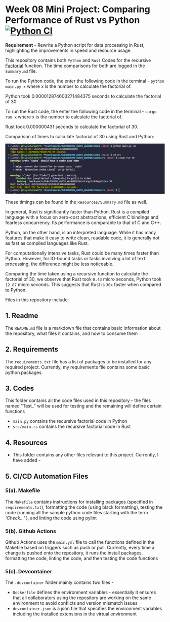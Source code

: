 # Week 08 Mini Project: Comparing Performance of Rust vs Python [![Python CI](https://github.com/nogibjj/DukeIDS706_ds655_Week08/actions/workflows/main.yml/badge.svg)](https://github.com/nogibjj/DukeIDS706_ds655_Week08/actions/workflows/main.yml)

**Requirement** - Rewrite a Python script for data processing in Rust, highlighting the improvements in speed and resource usage.

This repository contains both `Python` and `Rust` Codes for the recursive [Factorial](https://www.mathsisfun.com/numbers/factorial.html) function. The time comparisons for both are logged in the `Summary.md` file. 


To run the Python code, the enter the following code in the terminal - 
`python main.py x` where x is the number to calculate the factorial of.

Python took 0.000012874603271484375 seconds to calculate the factorial of 30


To run the Rust code, the enter the following code in the terminal - 
`cargo run x` where x is the number to calculate the factorial of.

Rust took 0.000000431 seconds to calculate the factorial of 30.


Comparison of times to calculate factorial of 30 using Rust and Python:

![Comp](https://github.com/nogibjj/DukeIDS706_ds655_Week08/blob/64dbbcd002d704bc18dc3033e545746b572c0f43/Resources/Python%20Rust%20Comparison.png)


These timings can be found in the `Resources/Summary.md` file as well. 

In general, Rust is significantly faster than Python. Rust is a compiled language with a focus on zero-cost abstractions, efficient C bindings and fearless concurrency. Its performance is comparable to that of C and C++.

Python, on the other hand, is an interpreted language. While it has many features that make it easy to write clean, readable code, it is generally not as fast as compiled languages like Rust.

For computationally intensive tasks, Rust could be many times faster than Python. However, for IO-bound tasks or tasks involving a lot of text processing, the difference might be less noticeable.

Comparing the time taken using a recursive function to calculate the factorial of 30, we observe that Rust took `0.43` micro seconds, Python took `12.87` micro seconds. This suggests that Rust is `30x` faster when compared to Python.



Files in this repository include:


## 1. Readme
  The `README.md` file is a markdown file that contains basic information about the repository, what files it contains, and how to consume them


## 2. Requirements
  The `requirements.txt` file has a list of packages to be installed for any required project. Currently, my requirements file contains some basic python packages.


## 3. Codes
  This folder contains all the code files used in this repository - the files named "Test_" will be used for testing and the remaining will define certain functions
  * `main.py` contains the recursive factorial code in Python
  * `src/main.rs` contains the recursive factorial code in Rust


## 4. Resources
  -  This folder contains any other files relevant to this project. Currently, I have added -


## 5. CI/CD Automation Files


  ### 5(a). Makefile
  The `Makefile` contains instructions for installing packages (specified in `requirements.txt`), formatting the code (using black formatting), testing the code (running all the sample python code files starting with the term *'Check...'* ), and linting the code using pylint


  ### 5(b). Github Actions
  Github Actions uses the `main.yml` file to call the functions defined in the Makefile based on triggers such as push or pull. Currently, every time a change is pushed onto the repository, it runs the install packages, formatting the code, linting the code, and then testing the code functions


  ### 5(c). Devcontainer
  
  The `.devcontainer` folder mainly contains two files - 
  * `Dockerfile` defines the environment variables - essentially it ensures that all collaborators using the repository are working on the same environment to avoid conflicts and version mismatch issues
  * `devcontainer.json` is a json file that specifies the environment variables including the installed extensions in the virtual environment
